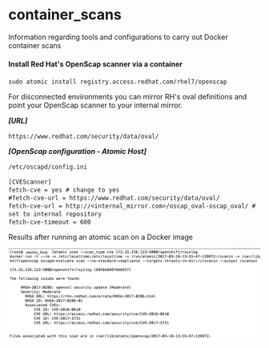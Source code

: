 # container_scans
Information regarding tools and configurations to carry out Docker container scans

#### Install Red Hat's OpenScap scanner via a container

```
sudo atomic install registry.access.redhat.com/rhel7/openscap
```
For disconnected environments you can mirror RH's oval definitions and point your OpenScap scanner to your internal mirror.

***[URL]***
```
https://www.redhat.com/security/data/oval/
```

***[OpenScap configuration - Atomic Host]***
```
/etc/oscapd/config.ini
```

```
[CVEScanner]
fetch-cve = yes # change to yes
#fetch-cve-url = https://www.redhat.com/security/data/oval/
fetch-cve-url = http://<internal_mirror.com>/oscap_oval-oscap_oval/ # set to internal repository
fetch-cve-timeout = 600
```
Results after running an atomic scan on a Docker image

![scan image](/images/atomic_scan_image.jpg)
